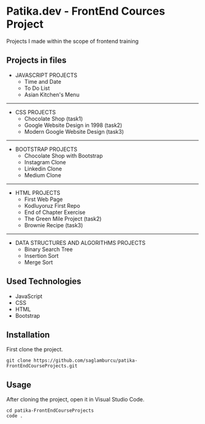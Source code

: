 # Patika.dev - FrontEnd Cources Project
Projects I made within the scope of frontend training

## Projects in files
* JAVASCRIPT PROJECTS
    * Time and Date
    * To Do List
    * Asian Kitchen's Menu
---
* CSS PROJECTS
    * Chocolate Shop (task1)
    * Google Website Design in 1998 (task2)
    * Modern Google Website Design (task3)
---
* BOOTSTRAP PROJECTS
    * Chocolate Shop with Bootstrap
    * Instagram Clone
    * Linkedin Clone
    * Medium Clone
---    
* HTML PROJECTS
    * First Web Page
    * Kodluyoruz First Repo
    * End of Chapter Exercise
    * The Green Mile Project (task2)
    * Brownie Recipe (task3)
---    
* DATA STRUCTURES AND ALGORITHMS PROJECTS
    * Binary Search Tree
    * Insertion Sort
    * Merge Sort
## Used Technologies
* JavaScript
* CSS
* HTML
* Bootstrap

## Installation
First clone the project.
```
git clone https://github.com/saglamburcu/patika-FrontEndCourseProjects.git
```

## Usage
After cloning the project, open it in Visual Studio Code.
```
cd patika-FrontEndCourseProjects
code .
```